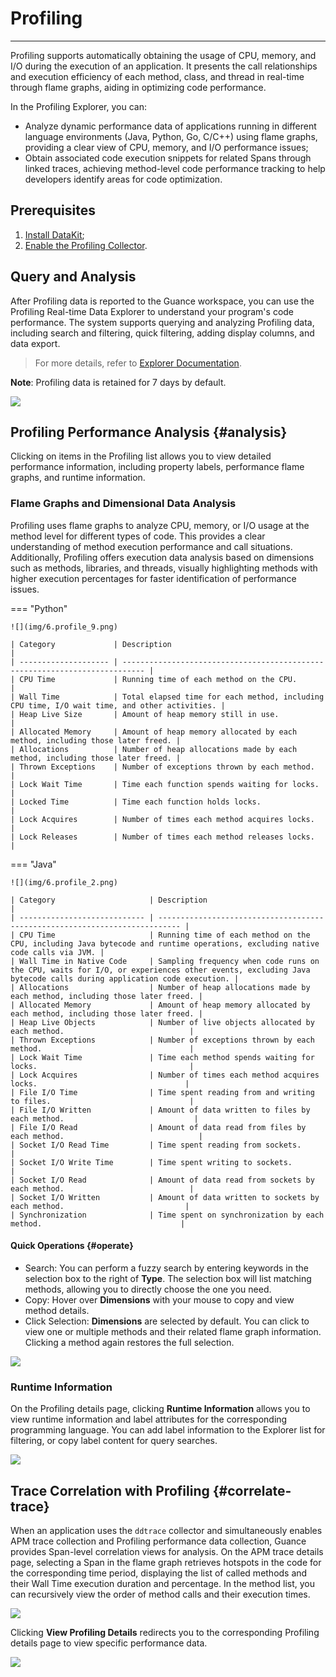 # Profiling
---

Profiling supports automatically obtaining the usage of CPU, memory, and I/O during the execution of an application. It presents the call relationships and execution efficiency of each method, class, and thread in real-time through flame graphs, aiding in optimizing code performance.

In the Profiling Explorer, you can:

- Analyze dynamic performance data of applications running in different language environments (Java, Python, Go, C/C++) using flame graphs, providing a clear view of CPU, memory, and I/O performance issues;
- Obtain associated code execution snippets for related Spans through linked traces, achieving method-level code performance tracking to help developers identify areas for code optimization.

## Prerequisites

1. [Install DataKit](../datakit/datakit-install.md);
2. [Enable the Profiling Collector](../integrations/profile.md).

## Query and Analysis

After Profiling data is reported to the Guance workspace, you can use the Profiling Real-time Data Explorer to understand your program's code performance. The system supports querying and analyzing Profiling data, including search and filtering, quick filtering, adding display columns, and data export.

> For more details, refer to [Explorer Documentation](../getting-started/function-details/explorer-search.md).

**Note**: Profiling data is retained for 7 days by default.

![](img/3.apm_11.png)

## Profiling Performance Analysis {#analysis}

Clicking on items in the Profiling list allows you to view detailed performance information, including property labels, performance flame graphs, and runtime information.

### Flame Graphs and Dimensional Data Analysis

Profiling uses flame graphs to analyze CPU, memory, or I/O usage at the method level for different types of code. This provides a clear understanding of method execution performance and call situations. Additionally, Profiling offers execution data analysis based on dimensions such as methods, libraries, and threads, visually highlighting methods with higher execution percentages for faster identification of performance issues.

<div class="grid" markdown>

=== "Python"

    ![](img/6.profile_9.png)
    
    | Category             | Description                                                                 |
    | -------------------- | --------------------------------------------------------------------------- |
    | CPU Time             | Running time of each method on the CPU.                                     |
    | Wall Time            | Total elapsed time for each method, including CPU time, I/O wait time, and other activities. |
    | Heap Live Size       | Amount of heap memory still in use.                                         |
    | Allocated Memory     | Amount of heap memory allocated by each method, including those later freed. |
    | Allocations          | Number of heap allocations made by each method, including those later freed. |
    | Thrown Exceptions    | Number of exceptions thrown by each method.                                 |
    | Lock Wait Time       | Time each function spends waiting for locks.                                |
    | Locked Time          | Time each function holds locks.                                             |
    | Lock Acquires        | Number of times each method acquires locks.                                 |
    | Lock Releases        | Number of times each method releases locks.                                 |

=== "Java"

    ![](img/6.profile_2.png)
    
    | Category                     | Description                                                                 |
    | ---------------------------- | --------------------------------------------------------------------------- |
    | CPU Time                     | Running time of each method on the CPU, including Java bytecode and runtime operations, excluding native code calls via JVM. |
    | Wall Time in Native Code     | Sampling frequency when code runs on the CPU, waits for I/O, or experiences other events, excluding Java bytecode calls during application code execution. |
    | Allocations                  | Number of heap allocations made by each method, including those later freed. |
    | Allocated Memory             | Amount of heap memory allocated by each method, including those later freed. |
    | Heap Live Objects            | Number of live objects allocated by each method.                            |
    | Thrown Exceptions            | Number of exceptions thrown by each method.                                 |
    | Lock Wait Time               | Time each method spends waiting for locks.                                  |
    | Lock Acquires                | Number of times each method acquires locks.                                 |
    | File I/O Time                | Time spent reading from and writing to files.                               |
    | File I/O Written             | Amount of data written to files by each method.                             |
    | File I/O Read                | Amount of data read from files by each method.                              |
    | Socket I/O Read Time         | Time spent reading from sockets.                                            |
    | Socket I/O Write Time        | Time spent writing to sockets.                                              |
    | Socket I/O Read              | Amount of data read from sockets by each method.                            |
    | Socket I/O Written           | Amount of data written to sockets by each method.                           |
    | Synchronization              | Time spent on synchronization by each method.                               |

</div>

#### Quick Operations {#operate}

- Search: You can perform a fuzzy search by entering keywords in the selection box to the right of **Type**. The selection box will list matching methods, allowing you to directly choose the one you need.
- Copy: Hover over **Dimensions** with your mouse to copy and view method details.
- Click Selection: **Dimensions** are selected by default. You can click to view one or multiple methods and their related flame graph information. Clicking a method again restores the full selection.

![](img/10.changelog_profile.gif)

### Runtime Information

On the Profiling details page, clicking **Runtime Information** allows you to view runtime information and label attributes for the corresponding programming language. You can add label information to the Explorer list for filtering, or copy label content for query searches.

![](img/6.profile_5.png)

## Trace Correlation with Profiling {#correlate-trace}

When an application uses the `ddtrace` collector and simultaneously enables APM trace collection and Profiling performance data collection, Guance provides Span-level correlation views for analysis. On the APM trace details page, selecting a Span in the flame graph retrieves hotspots in the code for the corresponding time period, displaying the list of called methods and their Wall Time execution duration and percentage. In the method list, you can recursively view the order of method calls and their execution times.

![](img/9.apm_explorer_11.png)

Clicking **View Profiling Details** redirects you to the corresponding Profiling details page to view specific performance data.

![](img/9.apm_explorer_12.png)